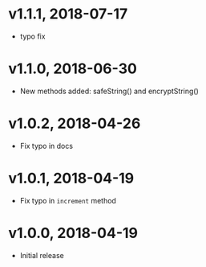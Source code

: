 # v1.1.1, 2018-07-17
* typo fix

# v1.1.0, 2018-06-30
* New methods added: safeString() and encryptString()

# v1.0.2, 2018-04-26
* Fix typo in docs

# v1.0.1, 2018-04-19
* Fix typo in `increment` method

# v1.0.0, 2018-04-19
* Initial release
